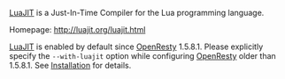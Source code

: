 <!---
    @title         LuaJIT
    @creator       Yichun Zhang
    @created       2011-06-21 08:16 GMT
    @modifier      YichunZhang
    @modified      2014-01-25 17:56 GMT
    @changecount   7
--->

[LuaJIT](luajit/) is a Just-In-Time Compiler for the Lua programming language. 

Homepage: http://luajit.org/luajit.html

[LuaJIT](luajit/) is enabled by default since [OpenResty](openresty/) 1.5.8.1. Please explicitly specify the `--with-luajit` option while configuring [OpenResty](openresty/) older than 1.5.8.1. See [Installation](installation/) for details.
